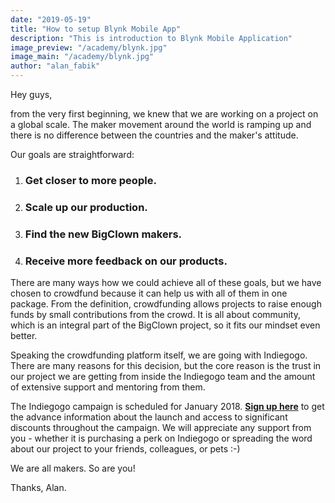 ```yaml
---
date: "2019-05-19"
title: "How to setup Blynk Mobile App"
description: "This is introduction to Blynk Mobile Application"
image_preview: "/academy/blynk.jpg"
image_main: "/academy/blynk.jpg"
author: "alan_fabik"
---
```


Hey guys,

from the very first beginning, we knew that we are working on a project on a global scale. The maker movement around the world is ramping up and there is no difference between the countries and the maker's attitude.

Our goals are straightforward:

1. ### Get closer to more people.

2. ### Scale up our production.

3. ### Find the new BigClown makers.

4. ### Receive more feedback on our products.

There are many ways how we could achieve all of these goals, but we have chosen to crowdfund because it can help us with all of them in one package. From the definition, crowdfunding allows projects to raise enough funds by small contributions from the crowd. It is all about community, which is an integral part of the BigClown project, so it fits our mindset even better.

Speaking the crowdfunding platform itself, we are going with Indiegogo. There are many reasons for this decision, but the core reason is the trust in our project we are getting from inside the Indiegogo team and the amount of extensive support and mentoring from them.

The Indiegogo campaign is scheduled for January 2018. [**Sign up here**](https://soon.bigclown.com/) to get the advance information about the launch and access to significant discounts throughout the campaign. We will appreciate any support from you - whether it is purchasing a perk on Indiegogo or spreading the word about our project to your friends, colleagues, or pets :-)

We are all makers. So are you!

Thanks, Alan.
